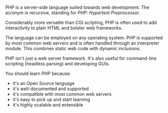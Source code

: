 PHP is a server-side language suited towards web development. The acronym is recursive, standing for _PHP: Hypertext Preprocessor_.

Considerably more versatile than CGI scripting, PHP is often used to add interactivity to plain HTML and bolster web frameworks.

The language can be employed on any operating system. PHP is supported by most common web servers and is often handled through an interpreter module. This combines static web code with dynamic inclusions.

PHP isn't just a web server framework. It's also useful for command-line scripting (headless parsing) and developing GUIs.

You should learn PHP because:

- it's an Open Source language
- it's well-documented and supported
- it's compatible with most common web servers
- it's easy to pick up and start learning
- it's highly scalable and extensible
